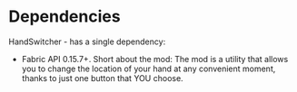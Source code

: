 # Dependencies
HandSwitcher - has a single dependency:
- Fabric API 0.15.7+.
Short about the mod:
The mod is a utility that allows you to change the location of your hand at any convenient moment, thanks to just one button that YOU choose.
